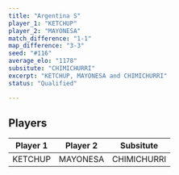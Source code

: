 ```yaml
---
title: "Argentina S"
player_1: "KETCHUP"
player_2: "MAYONESA"
match_difference: "1-1"
map_difference: "3-3"
seed: "#116"
average_elo: "1178"
subsitute: "CHIMICHURRI"
excerpt: "KETCHUP, MAYONESA and CHIMICHURRI"
status: "Qualified"

---
```

## Players

| Player 1 | Player 2 | Subsitute |
| -- | -- | -- |
| KETCHUP | MAYONESA | CHIMICHURRI |
